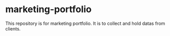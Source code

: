 # marketing-portfolio
This repository is for marketing portfolio.
It is to collect and hold datas from clients.
